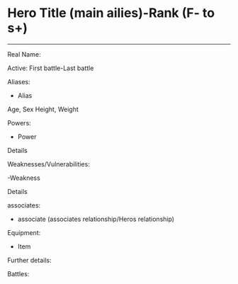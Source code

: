 # Hero Title (main ailies)-Rank (F- to s+)
---
Real Name:

Active: First battle-Last battle

Aliases:

- Alias

Age, Sex
Height, Weight

Powers:

- Power

Details

Weaknesses/Vulnerabilities:

-Weakness

Details

associates:

- associate (associates relationship/Heros relationship)

Equipment:

- Item

Further details:

Battles:

